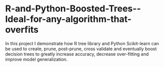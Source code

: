 # R-and-Python-Boosted-Trees--Ideal-for-any-algorithm-that-overfits
In this project I demonstrate how R tree library and Python Scikit-learn can be used to create, prune, post-prune, cross validate and eventually boost decision trees to greatly increase accuracy, decrease over-fitting and improve model generalization. 

